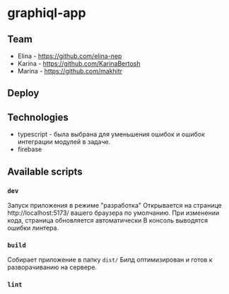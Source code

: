 # graphiql-app

## Team
- Elina - https://github.com/elina-nep
- Karina - https://github.com/KarinaBertosh
- Marina - https://github.com/makhitr

## Deploy


## Technologies
- typescript - была выбрана для уменьшения ошибок и ошибок интеграции модулей в задаче.
- firebase

## Available scripts

### `dev`
Запуск приложения в режиме "разработка" Открывается на странице http://localhost:5173/ вашего браузера по умолчанию.
При изменении кода, страница обновляется автоматически В консоль выводятся ошибки линтера.

### `build`
Собирает приложение в папку `dist/`
Билд оптимизирован и готов к разворачиванию на сервере.

### `lint`

